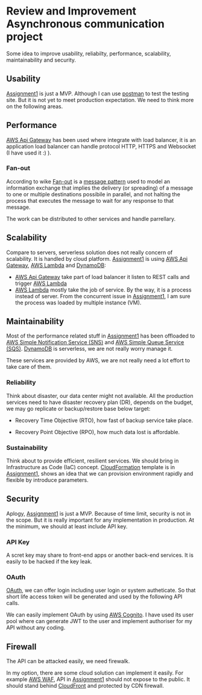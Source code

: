 # Review and Improvement Asynchronous communication project

Some idea to improve usability, reliabilty, performance, scalability, maintainability and security.

## Usability

[Assignment1] is just a MVP. Although I can use [postman](https://www.postman.com/) to test the testing site. But it is not yet to meet production expectation. We need to think more on the following areas.

## Performance

[AWS Api Gateway](https://aws.amazon.com/api-gateway/) has been used where integrate with load balancer, it is an application load balancer can handle protocol HTTP, HTTPS and Websocket (I have used it :) ).

### Fan-out

According to wike [Fan-out](https://en.wikipedia.org/wiki/Fan-out_(software)) is a [message pattern](https://en.wikipedia.org/wiki/Messaging_pattern) used to model an information exchange that implies the delivery (or spreading) of a message to one or multiple destinations possibile in parallel, and not halting the process that executes the message to wait for any response to that message.

The work can be distributed to other services and handle parrellary.

## Scalability

Compare to servers, serverless solution does not really concern of scalability. It is handled by cloud platform. [Assignment1] is using [AWS Api Gateway], [AWS Lambda] and [DynamoDB]:

 - [AWS Api Gateway] take part of load balancer it listen to REST calls and trigger [AWS Lambda]
 - [AWS Lambda] mostly take the job of service. By the way, it is a process instead of server. From the concurrent issue in [Assignment1], I am sure the process was loaded by multiple instance (VM).

## Maintainability

Most of the performance related stuff in [Assignment1] has been offloaded to [AWS Simple Notification Service (SNS)] and [AWS Simple Queue Service (SQS)]. [DynamoDB] is serverless, we are not really worry manage it. 

These services are provided by AWS, we are not really need a lot effort to take care of them. 

### Reliability

Think about disaster, our data center might not available. All the production services need to have disaster recovery plan (DR), depends on the budget, we may go replicate or backup/restore base below target:

- Recovery Time Objective (RTO), how fast of backup service take place. 

- Recovery Point Objective (RPO), how much data lost is affordable.

### Sustainability

Think about to provide efficient, resilient services. We should bring in Infrastructure as Code (IaC) concept. [CloudFormation] template is in [Assignment1], shows an idea that we can provision environment rapidly and flexible by introduce parameters.

## Security

Aplogy, [Assignment1] is just a MVP. Because of time limit, security is not in the scope. But it is really important for any implementation in production. At the minimum, we should at least include API key.

### API Key

A scret key may share to front-end apps or another back-end services. It is easily to be hacked if the key leak.

### OAuth

[OAuth](https://en.wikipedia.org/wiki/OAuth), we can offer login including user login or system autheticate. So that short life access token will be generated and used by the following API calls.

We can easily implement OAuth by using [AWS Cognito](https://aws.amazon.com/cognito/). I have used its user pool where can generate JWT to the user and implement authoriser for my API without any coding.

## Firewall

The API can be attacked easily, we need firewalk. 

In my option, there are some cloud solution can implement it easily. For example [AWS WAF], API in [Assignment1] should not expose to the public. It should stand behind [CloudFront] and protected by CDN firewall.

[AWS Api Gateway]: https://aws.amazon.com/api-gateway/
[AWS Lambda]: https://aws.amazon.com/lambda/
[DynamoDB]: https://aws.amazon.com/dynamodb
[AWS Simple Notification Service (SNS)]: https://aws.amazon.com/sns/ 
[AWS Simple Queue Service (SQS)]: https://aws.amazon.com/sqs/

[AWS WAF]: https://aws.amazon.com/waf/
[CloudFront]: https://www.amazonaws.cn/en/cloudfront/
[CloudFormation]: https://aws.amazon.com/cloudformation/

[Assignment1]: ../assignment1/